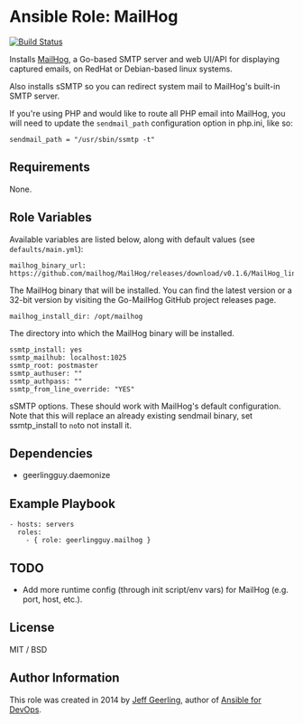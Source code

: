 # Ansible Role: MailHog

[![Build Status](https://travis-ci.org/geerlingguy/ansible-role-mailhog.svg?branch=master)](https://travis-ci.org/geerlingguy/ansible-role-mailhog)

Installs [MailHog](https://github.com/ian-kent/Go-MailHog), a Go-based SMTP server and web UI/API for displaying captured emails, on RedHat or Debian-based linux systems.

Also installs sSMTP so you can redirect system mail to MailHog's built-in SMTP server.

If you're using PHP and would like to route all PHP email into MailHog, you will need to update the `sendmail_path` configuration option in php.ini, like so:

    sendmail_path = "/usr/sbin/ssmtp -t"

## Requirements

None.

## Role Variables

Available variables are listed below, along with default values (see `defaults/main.yml`):

    mailhog_binary_url: https://github.com/mailhog/MailHog/releases/download/v0.1.6/MailHog_linux_amd64

The MailHog binary that will be installed. You can find the latest version or a 32-bit version by visiting the Go-MailHog GitHub project releases page.

    mailhog_install_dir: /opt/mailhog

The directory into which the MailHog binary will be installed.

    ssmtp_install: yes
    ssmtp_mailhub: localhost:1025
    ssmtp_root: postmaster
    ssmtp_authuser: ""
    ssmtp_authpass: ""
    ssmtp_from_line_override: "YES"

sSMTP options. These should work with MailHog's default configuration. Note that this will replace an already existing sendmail binary, set ssmtp_install to `no`to not install it.

## Dependencies

  - geerlingguy.daemonize

## Example Playbook

    - hosts: servers
      roles:
        - { role: geerlingguy.mailhog }

## TODO

  - Add more runtime config (through init script/env vars) for MailHog (e.g. port, host, etc.).

## License

MIT / BSD

## Author Information

This role was created in 2014 by [Jeff Geerling](http://jeffgeerling.com/), author of [Ansible for DevOps](http://ansiblefordevops.com/).
